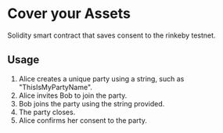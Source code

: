 # Cover your Assets
Solidity smart contract that saves consent to the rinkeby testnet.

## Usage

 1. Alice creates a unique party using a string, such as "ThisIsMyPartyName".
 1. Alice invites Bob to join the party.
 1. Bob joins the party using the string provided.
 1. The party closes.
 1. Alice confirms her consent to the party.
